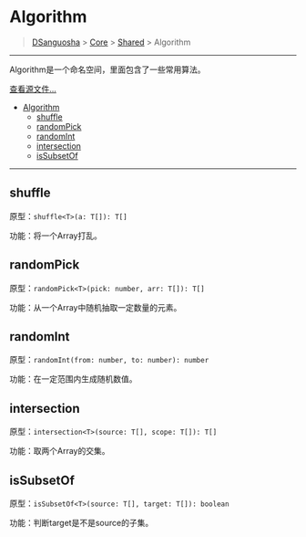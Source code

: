 # Algorithm

> [DSanguosha](../index.md) > [Core](./core_index.md) > [Shared](./shared_index.md) > Algorithm

___

Algorithm是一个命名空间，里面包含了一些常用算法。

[查看源文件...](../../../src/core/shares/libs/algorithm/index.ts)

- [Algorithm](#algorithm)
  - [shuffle](#shuffle)
  - [randomPick](#randompick)
  - [randomInt](#randomint)
  - [intersection](#intersection)
  - [isSubsetOf](#issubsetof)

___

## shuffle
  
  原型：`shuffle<T>(a: T[]): T[]`

  功能：将一个Array打乱。

## randomPick

  原型：`randomPick<T>(pick: number, arr: T[]): T[]`

  功能：从一个Array中随机抽取一定数量的元素。

## randomInt

  原型：`randomInt(from: number, to: number): number`

  功能：在一定范围内生成随机数值。

## intersection

  原型：`intersection<T>(source: T[], scope: T[]): T[]`

  功能：取两个Array的交集。

## isSubsetOf

  原型：`isSubsetOf<T>(source: T[], target: T[]): boolean`

  功能：判断target是不是source的子集。
